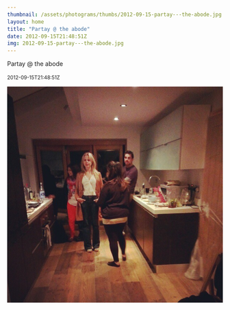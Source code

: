 ```yaml
---
thumbnail: /assets/photograms/thumbs/2012-09-15-partay---the-abode.jpg
layout: home
title: "Partay @ the abode"
date: 2012-09-15T21:48:51Z
img: 2012-09-15-partay---the-abode.jpg
---
```


Partay @ the abode

<small>2012-09-15T21:48:51Z</small>

![Partay @ the abode](/assets/photograms/original/2012-09-15-partay---the-abode.jpg)
